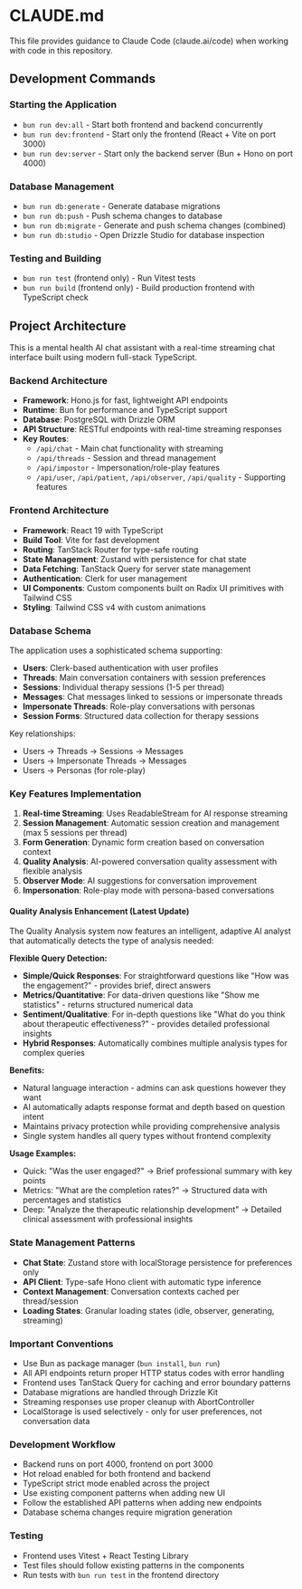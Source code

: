 # CLAUDE.md

This file provides guidance to Claude Code (claude.ai/code) when working with code in this repository.

## Development Commands

### Starting the Application
- `bun run dev:all` - Start both frontend and backend concurrently
- `bun run dev:frontend` - Start only the frontend (React + Vite on port 3000)
- `bun run dev:server` - Start only the backend server (Bun + Hono on port 4000)

### Database Management
- `bun run db:generate` - Generate database migrations
- `bun run db:push` - Push schema changes to database
- `bun run db:migrate` - Generate and push schema changes (combined)
- `bun run db:studio` - Open Drizzle Studio for database inspection

### Testing and Building
- `bun run test` (frontend only) - Run Vitest tests
- `bun run build` (frontend only) - Build production frontend with TypeScript check

## Project Architecture

This is a mental health AI chat assistant with a real-time streaming chat interface built using modern full-stack TypeScript.

### Backend Architecture
- **Framework**: Hono.js for fast, lightweight API endpoints
- **Runtime**: Bun for performance and TypeScript support
- **Database**: PostgreSQL with Drizzle ORM
- **API Structure**: RESTful endpoints with real-time streaming responses
- **Key Routes**: 
  - `/api/chat` - Main chat functionality with streaming
  - `/api/threads` - Session and thread management
  - `/api/impostor` - Impersonation/role-play features
  - `/api/user`, `/api/patient`, `/api/observer`, `/api/quality` - Supporting features

### Frontend Architecture
- **Framework**: React 19 with TypeScript
- **Build Tool**: Vite for fast development
- **Routing**: TanStack Router for type-safe routing
- **State Management**: Zustand with persistence for chat state
- **Data Fetching**: TanStack Query for server state management
- **Authentication**: Clerk for user management
- **UI Components**: Custom components built on Radix UI primitives with Tailwind CSS
- **Styling**: Tailwind CSS v4 with custom animations

### Database Schema
The application uses a sophisticated schema supporting:
- **Users**: Clerk-based authentication with user profiles
- **Threads**: Main conversation containers with session preferences
- **Sessions**: Individual therapy sessions (1-5 per thread)
- **Messages**: Chat messages linked to sessions or impersonate threads
- **Impersonate Threads**: Role-play conversations with personas
- **Session Forms**: Structured data collection for therapy sessions

Key relationships:
- Users → Threads → Sessions → Messages
- Users → Impersonate Threads → Messages
- Users → Personas (for role-play)

### Key Features Implementation
1. **Real-time Streaming**: Uses ReadableStream for AI response streaming
2. **Session Management**: Automatic session creation and management (max 5 sessions per thread)
3. **Form Generation**: Dynamic form creation based on conversation context
4. **Quality Analysis**: AI-powered conversation quality assessment with flexible analysis
5. **Observer Mode**: AI suggestions for conversation improvement
6. **Impersonation**: Role-play mode with persona-based conversations

#### Quality Analysis Enhancement (Latest Update)
The Quality Analysis system now features an intelligent, adaptive AI analyst that automatically detects the type of analysis needed:

**Flexible Query Detection:**
- **Simple/Quick Responses**: For straightforward questions like "How was the engagement?" - provides brief, direct answers
- **Metrics/Quantitative**: For data-driven questions like "Show me statistics" - returns structured numerical data
- **Sentiment/Qualitative**: For in-depth questions like "What do you think about therapeutic effectiveness?" - provides detailed professional insights
- **Hybrid Responses**: Automatically combines multiple analysis types for complex queries

**Benefits:**
- Natural language interaction - admins can ask questions however they want
- AI automatically adapts response format and depth based on question intent
- Maintains privacy protection while providing comprehensive analysis
- Single system handles all query types without frontend complexity

**Usage Examples:**
- Quick: "Was the user engaged?" → Brief professional summary with key points
- Metrics: "What are the completion rates?" → Structured data with percentages and statistics
- Deep: "Analyze the therapeutic relationship development" → Detailed clinical assessment with professional insights

### State Management Patterns
- **Chat State**: Zustand store with localStorage persistence for preferences only
- **API Client**: Type-safe Hono client with automatic type inference
- **Context Management**: Conversation contexts cached per thread/session
- **Loading States**: Granular loading states (idle, observer, generating, streaming)

### Important Conventions
- Use Bun as package manager (`bun install`, `bun run`)
- All API endpoints return proper HTTP status codes with error handling
- Frontend uses TanStack Query for caching and error boundary patterns
- Database migrations are handled through Drizzle Kit
- Streaming responses use proper cleanup with AbortController
- LocalStorage is used selectively - only for user preferences, not conversation data

### Development Workflow
- Backend runs on port 4000, frontend on port 3000
- Hot reload enabled for both frontend and backend
- TypeScript strict mode enabled across the project
- Use existing component patterns when adding new UI
- Follow the established API patterns when adding new endpoints
- Database schema changes require migration generation

### Testing
- Frontend uses Vitest + React Testing Library
- Test files should follow existing patterns in the components
- Run tests with `bun run test` in the frontend directory